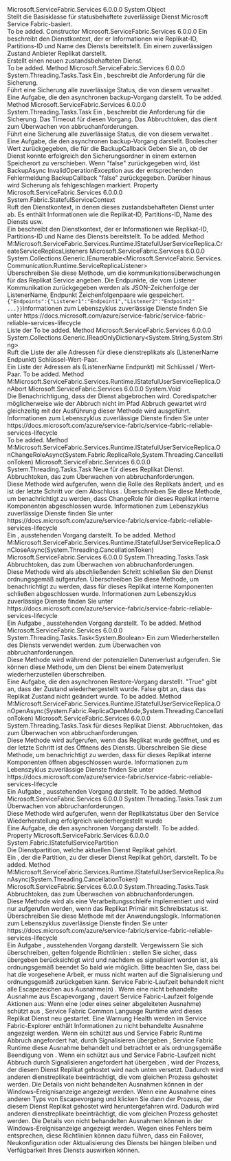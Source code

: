 <Type Name="StatefulServiceBase" FullName="Microsoft.ServiceFabric.Services.Runtime.StatefulServiceBase">
  <TypeSignature Language="C#" Value="public abstract class StatefulServiceBase" />
  <TypeSignature Language="ILAsm" Value=".class public auto ansi abstract beforefieldinit StatefulServiceBase extends System.Object" />
  <TypeSignature Language="DocId" Value="T:Microsoft.ServiceFabric.Services.Runtime.StatefulServiceBase" />
  <TypeSignature Language="VB.NET" Value="Public MustInherit Class StatefulServiceBase" />
  <TypeSignature Language="F#" Value="type StatefulServiceBase = class&#xA;    interface IStatefulUserServiceReplica" />
  <AssemblyInfo>
    <AssemblyName>Microsoft.ServiceFabric.Services</AssemblyName>
    <AssemblyVersion>6.0.0.0</AssemblyVersion>
  </AssemblyInfo>
  <Base>
    <BaseTypeName>System.Object</BaseTypeName>
  </Base>
  <Interfaces />
  <Docs>
    <summary>
            Stellt die Basisklasse für statusbehaftete zuverlässige Dienst Microsoft Service Fabric-basiert.
            </summary>
    <remarks>To be added.</remarks>
  </Docs>
  <Members>
    <Member MemberName=".ctor">
      <MemberSignature Language="C#" Value="protected StatefulServiceBase (System.Fabric.StatefulServiceContext serviceContext, Microsoft.ServiceFabric.Data.IStateProviderReplica2 stateProviderReplica);" />
      <MemberSignature Language="ILAsm" Value=".method familyhidebysig specialname rtspecialname instance void .ctor(class System.Fabric.StatefulServiceContext serviceContext, class Microsoft.ServiceFabric.Data.IStateProviderReplica2 stateProviderReplica) cil managed" />
      <MemberSignature Language="DocId" Value="M:Microsoft.ServiceFabric.Services.Runtime.StatefulServiceBase.#ctor(System.Fabric.StatefulServiceContext,Microsoft.ServiceFabric.Data.IStateProviderReplica2)" />
      <MemberSignature Language="VB.NET" Value="Protected Sub New (serviceContext As StatefulServiceContext, stateProviderReplica As IStateProviderReplica2)" />
      <MemberSignature Language="F#" Value="new Microsoft.ServiceFabric.Services.Runtime.StatefulServiceBase : System.Fabric.StatefulServiceContext * Microsoft.ServiceFabric.Data.IStateProviderReplica2 -&gt; Microsoft.ServiceFabric.Services.Runtime.StatefulServiceBase" Usage="new Microsoft.ServiceFabric.Services.Runtime.StatefulServiceBase (serviceContext, stateProviderReplica)" />
      <MemberType>Constructor</MemberType>
      <AssemblyInfo>
        <AssemblyName>Microsoft.ServiceFabric.Services</AssemblyName>
        <AssemblyVersion>6.0.0.0</AssemblyVersion>
      </AssemblyInfo>
      <Parameters>
        <Parameter Name="serviceContext" Type="System.Fabric.StatefulServiceContext" />
        <Parameter Name="stateProviderReplica" Type="Microsoft.ServiceFabric.Data.IStateProviderReplica2" />
      </Parameters>
      <Docs>
        <param name="serviceContext">
            Ein <see cref="T:System.Fabric.StatefulServiceContext" /> beschreibt den Dienstkontext, der er Informationen wie Replikat-ID, Partitions-ID und Name des Diensts bereitstellt.
            </param>
        <param name="stateProviderReplica">
            Ein <see cref="T:Microsoft.ServiceFabric.Data.IStateProviderReplica2" /> einem zuverlässigen Zustand Anbieter Replikat darstellt.
            </param>
        <summary>
            Erstellt einen neuen zustandsbehafteten Dienst.
            </summary>
        <remarks>To be added.</remarks>
        <exception cref="T:System.ArgumentNullException" />
      </Docs>
    </Member>
    <Member MemberName="BackupAsync">
      <MemberSignature Language="C#" Value="public System.Threading.Tasks.Task BackupAsync (Microsoft.ServiceFabric.Data.BackupDescription backupDescription);" />
      <MemberSignature Language="ILAsm" Value=".method public hidebysig instance class System.Threading.Tasks.Task BackupAsync(valuetype Microsoft.ServiceFabric.Data.BackupDescription backupDescription) cil managed" />
      <MemberSignature Language="DocId" Value="M:Microsoft.ServiceFabric.Services.Runtime.StatefulServiceBase.BackupAsync(Microsoft.ServiceFabric.Data.BackupDescription)" />
      <MemberSignature Language="F#" Value="member this.BackupAsync : Microsoft.ServiceFabric.Data.BackupDescription -&gt; System.Threading.Tasks.Task" Usage="statefulServiceBase.BackupAsync backupDescription" />
      <MemberType>Method</MemberType>
      <AssemblyInfo>
        <AssemblyName>Microsoft.ServiceFabric.Services</AssemblyName>
        <AssemblyVersion>6.0.0.0</AssemblyVersion>
      </AssemblyInfo>
      <ReturnValue>
        <ReturnType>System.Threading.Tasks.Task</ReturnType>
      </ReturnValue>
      <Parameters>
        <Parameter Name="backupDescription" Type="Microsoft.ServiceFabric.Data.BackupDescription" />
      </Parameters>
      <Docs>
        <param name="backupDescription">
            Ein <see cref="T:Microsoft.ServiceFabric.Data.BackupDescription" /> , beschreibt die Anforderung für die Sicherung.
            </param>
        <summary>
            Führt eine Sicherung alle zuverlässige Status, die von diesem verwaltet <see cref="T:Microsoft.ServiceFabric.Services.Runtime.StatefulServiceBase" />.
            </summary>
        <returns>Eine Aufgabe, die den asynchronen backup-Vorgang darstellt.</returns>
        <remarks>To be added.</remarks>
      </Docs>
    </Member>
    <Member MemberName="BackupAsync">
      <MemberSignature Language="C#" Value="public System.Threading.Tasks.Task BackupAsync (Microsoft.ServiceFabric.Data.BackupDescription backupDescription, TimeSpan timeout, System.Threading.CancellationToken cancellationToken);" />
      <MemberSignature Language="ILAsm" Value=".method public hidebysig instance class System.Threading.Tasks.Task BackupAsync(valuetype Microsoft.ServiceFabric.Data.BackupDescription backupDescription, valuetype System.TimeSpan timeout, valuetype System.Threading.CancellationToken cancellationToken) cil managed" />
      <MemberSignature Language="DocId" Value="M:Microsoft.ServiceFabric.Services.Runtime.StatefulServiceBase.BackupAsync(Microsoft.ServiceFabric.Data.BackupDescription,System.TimeSpan,System.Threading.CancellationToken)" />
      <MemberSignature Language="F#" Value="member this.BackupAsync : Microsoft.ServiceFabric.Data.BackupDescription * TimeSpan * System.Threading.CancellationToken -&gt; System.Threading.Tasks.Task" Usage="statefulServiceBase.BackupAsync (backupDescription, timeout, cancellationToken)" />
      <MemberType>Method</MemberType>
      <AssemblyInfo>
        <AssemblyName>Microsoft.ServiceFabric.Services</AssemblyName>
        <AssemblyVersion>6.0.0.0</AssemblyVersion>
      </AssemblyInfo>
      <ReturnValue>
        <ReturnType>System.Threading.Tasks.Task</ReturnType>
      </ReturnValue>
      <Parameters>
        <Parameter Name="backupDescription" Type="Microsoft.ServiceFabric.Data.BackupDescription" />
        <Parameter Name="timeout" Type="System.TimeSpan" />
        <Parameter Name="cancellationToken" Type="System.Threading.CancellationToken" />
      </Parameters>
      <Docs>
        <param name="backupDescription">Ein <see cref="T:Microsoft.ServiceFabric.Data.BackupDescription" /> , beschreibt die Anforderung für die Sicherung.</param>
        <param name="timeout">Das Timeout für diesen Vorgang.</param>
        <param name="cancellationToken">Das Abbruchtoken, das dient zum Überwachen von abbruchanforderungen.</param>
        <summary>
            Führt eine Sicherung alle zuverlässige Status, die von diesem verwaltet <see cref="T:Microsoft.ServiceFabric.Services.Runtime.StatefulServiceBase" />.
            </summary>
        <returns>Eine Aufgabe, die den asynchronen backup-Vorgang darstellt.</returns>
        <remarks>
            Boolescher Wert zurückgegeben, die für die BackupCallback Geben Sie an, ob der Dienst konnte erfolgreich den Sicherungsordner in einem externen Speicherort zu verschieben.
            Wenn "false" zurückgegeben wird, löst BackupAsync InvalidOperationException aus der entsprechenden Fehlermeldung BackupCallback "false" zurückgegeben.
            Darüber hinaus wird Sicherung als fehlgeschlagen markiert.
            </remarks>
      </Docs>
    </Member>
    <Member MemberName="Context">
      <MemberSignature Language="C#" Value="public System.Fabric.StatefulServiceContext Context { get; }" />
      <MemberSignature Language="ILAsm" Value=".property instance class System.Fabric.StatefulServiceContext Context" />
      <MemberSignature Language="DocId" Value="P:Microsoft.ServiceFabric.Services.Runtime.StatefulServiceBase.Context" />
      <MemberSignature Language="VB.NET" Value="Public ReadOnly Property Context As StatefulServiceContext" />
      <MemberSignature Language="F#" Value="member this.Context : System.Fabric.StatefulServiceContext" Usage="Microsoft.ServiceFabric.Services.Runtime.StatefulServiceBase.Context" />
      <MemberType>Property</MemberType>
      <AssemblyInfo>
        <AssemblyName>Microsoft.ServiceFabric.Services</AssemblyName>
        <AssemblyVersion>6.0.0.0</AssemblyVersion>
      </AssemblyInfo>
      <ReturnValue>
        <ReturnType>System.Fabric.StatefulServiceContext</ReturnType>
      </ReturnValue>
      <Docs>
        <summary>
            Ruft den Dienstkontext, in denen dieses zustandsbehafteten Dienst unter ab.
            Es enthält Informationen wie die Replikat-ID, Partitions-ID, Name des Diensts usw.
            </summary>
        <value>
            Ein <see cref="T:System.Fabric.StatefulServiceContext" /> beschreibt den Dienstkontext, der er Informationen wie Replikat-ID, Partitions-ID und Name des Diensts bereitstellt.
            </value>
        <remarks>To be added.</remarks>
      </Docs>
    </Member>
    <Member MemberName="CreateServiceReplicaListeners">
      <MemberSignature Language="C#" Value="protected virtual System.Collections.Generic.IEnumerable&lt;Microsoft.ServiceFabric.Services.Communication.Runtime.ServiceReplicaListener&gt; CreateServiceReplicaListeners ();" />
      <MemberSignature Language="ILAsm" Value=".method familyhidebysig newslot virtual instance class System.Collections.Generic.IEnumerable`1&lt;class Microsoft.ServiceFabric.Services.Communication.Runtime.ServiceReplicaListener&gt; CreateServiceReplicaListeners() cil managed" />
      <MemberSignature Language="DocId" Value="M:Microsoft.ServiceFabric.Services.Runtime.StatefulServiceBase.CreateServiceReplicaListeners" />
      <MemberSignature Language="VB.NET" Value="Protected Overridable Function CreateServiceReplicaListeners () As IEnumerable(Of ServiceReplicaListener)" />
      <MemberSignature Language="F#" Value="abstract member CreateServiceReplicaListeners : unit -&gt; seq&lt;Microsoft.ServiceFabric.Services.Communication.Runtime.ServiceReplicaListener&gt;&#xA;override this.CreateServiceReplicaListeners : unit -&gt; seq&lt;Microsoft.ServiceFabric.Services.Communication.Runtime.ServiceReplicaListener&gt;" Usage="statefulServiceBase.CreateServiceReplicaListeners " />
      <MemberType>Method</MemberType>
      <Implements>
        <InterfaceMember>M:Microsoft.ServiceFabric.Services.Runtime.IStatefulUserServiceReplica.CreateServiceReplicaListeners</InterfaceMember>
      </Implements>
      <AssemblyInfo>
        <AssemblyName>Microsoft.ServiceFabric.Services</AssemblyName>
        <AssemblyVersion>6.0.0.0</AssemblyVersion>
      </AssemblyInfo>
      <ReturnValue>
        <ReturnType>System.Collections.Generic.IEnumerable&lt;Microsoft.ServiceFabric.Services.Communication.Runtime.ServiceReplicaListener&gt;</ReturnType>
      </ReturnValue>
      <Parameters />
      <Docs>
        <summary>
            Überschreiben Sie diese Methode, um die kommunikationsüberwachungen für das Replikat Service angeben. Die Endpunkte, die vom Listener Kommunikation zurückgegeben werden als JSON-Zeichenfolge der ListenerName, Endpunkt Zeichenfolgenpaare wie gespeichert. 
            <code>{"Endpoints":{"Listener1":"Endpoint1","Listener2":"Endpoint2" ...}}</code><para>Informationen zum Lebenszyklus zuverlässige Dienste finden Sie unter https://docs.microsoft.com/azure/service-fabric/service-fabric-reliable-services-lifecycle</para></summary>
        <returns>Liste der<see cref="T:Microsoft.ServiceFabric.Services.Communication.Runtime.ServiceReplicaListener" /></returns>
        <remarks>To be added.</remarks>
      </Docs>
    </Member>
    <Member MemberName="GetAddresses">
      <MemberSignature Language="C#" Value="protected System.Collections.Generic.IReadOnlyDictionary&lt;string,string&gt; GetAddresses ();" />
      <MemberSignature Language="ILAsm" Value=".method familyhidebysig instance class System.Collections.Generic.IReadOnlyDictionary`2&lt;string, string&gt; GetAddresses() cil managed" />
      <MemberSignature Language="DocId" Value="M:Microsoft.ServiceFabric.Services.Runtime.StatefulServiceBase.GetAddresses" />
      <MemberSignature Language="VB.NET" Value="Protected Function GetAddresses () As IReadOnlyDictionary(Of String, String)" />
      <MemberSignature Language="F#" Value="member this.GetAddresses : unit -&gt; System.Collections.Generic.IReadOnlyDictionary&lt;string, string&gt;" Usage="statefulServiceBase.GetAddresses " />
      <MemberType>Method</MemberType>
      <AssemblyInfo>
        <AssemblyName>Microsoft.ServiceFabric.Services</AssemblyName>
        <AssemblyVersion>6.0.0.0</AssemblyVersion>
      </AssemblyInfo>
      <ReturnValue>
        <ReturnType>System.Collections.Generic.IReadOnlyDictionary&lt;System.String,System.String&gt;</ReturnType>
      </ReturnValue>
      <Parameters />
      <Docs>
        <summary>
            Ruft die Liste der alle Adressen für diese dienstreplikats als (ListenerName Endpunkt) Schlüssel-Wert-Paar.
            </summary>
        <returns>
            Ein <see cref="T:System.Collections.Generic.IReadOnlyDictionary`2" /> Liste der Adressen als (ListenerName Endpunkt) mit Schlüssel / Wert-Paar.
            </returns>
        <remarks>To be added.</remarks>
      </Docs>
    </Member>
    <Member MemberName="OnAbort">
      <MemberSignature Language="C#" Value="protected virtual void OnAbort ();" />
      <MemberSignature Language="ILAsm" Value=".method familyhidebysig newslot virtual instance void OnAbort() cil managed" />
      <MemberSignature Language="DocId" Value="M:Microsoft.ServiceFabric.Services.Runtime.StatefulServiceBase.OnAbort" />
      <MemberSignature Language="VB.NET" Value="Protected Overridable Sub OnAbort ()" />
      <MemberSignature Language="F#" Value="abstract member OnAbort : unit -&gt; unit&#xA;override this.OnAbort : unit -&gt; unit" Usage="statefulServiceBase.OnAbort " />
      <MemberType>Method</MemberType>
      <Implements>
        <InterfaceMember>M:Microsoft.ServiceFabric.Services.Runtime.IStatefulUserServiceReplica.OnAbort</InterfaceMember>
      </Implements>
      <AssemblyInfo>
        <AssemblyName>Microsoft.ServiceFabric.Services</AssemblyName>
        <AssemblyVersion>6.0.0.0</AssemblyVersion>
      </AssemblyInfo>
      <ReturnValue>
        <ReturnType>System.Void</ReturnType>
      </ReturnValue>
      <Parameters />
      <Docs>
        <summary>
            Die Benachrichtigung, dass der Dienst abgebrochen wird. Coredispatcher möglicherweise wie der Abbruch nicht im Pfad Abbruch gewartet wird gleichzeitig mit der Ausführung dieser Methode wird ausgeführt. 
            <para>Informationen zum Lebenszyklus zuverlässige Dienste finden Sie unter https://docs.microsoft.com/azure/service-fabric/service-fabric-reliable-services-lifecycle</para></summary>
        <remarks>To be added.</remarks>
      </Docs>
    </Member>
    <Member MemberName="OnChangeRoleAsync">
      <MemberSignature Language="C#" Value="protected virtual System.Threading.Tasks.Task OnChangeRoleAsync (System.Fabric.ReplicaRole newRole, System.Threading.CancellationToken cancellationToken);" />
      <MemberSignature Language="ILAsm" Value=".method familyhidebysig newslot virtual instance class System.Threading.Tasks.Task OnChangeRoleAsync(valuetype System.Fabric.ReplicaRole newRole, valuetype System.Threading.CancellationToken cancellationToken) cil managed" />
      <MemberSignature Language="DocId" Value="M:Microsoft.ServiceFabric.Services.Runtime.StatefulServiceBase.OnChangeRoleAsync(System.Fabric.ReplicaRole,System.Threading.CancellationToken)" />
      <MemberSignature Language="F#" Value="abstract member OnChangeRoleAsync : System.Fabric.ReplicaRole * System.Threading.CancellationToken -&gt; System.Threading.Tasks.Task&#xA;override this.OnChangeRoleAsync : System.Fabric.ReplicaRole * System.Threading.CancellationToken -&gt; System.Threading.Tasks.Task" Usage="statefulServiceBase.OnChangeRoleAsync (newRole, cancellationToken)" />
      <MemberType>Method</MemberType>
      <Implements>
        <InterfaceMember>M:Microsoft.ServiceFabric.Services.Runtime.IStatefulUserServiceReplica.OnChangeRoleAsync(System.Fabric.ReplicaRole,System.Threading.CancellationToken)</InterfaceMember>
      </Implements>
      <AssemblyInfo>
        <AssemblyName>Microsoft.ServiceFabric.Services</AssemblyName>
        <AssemblyVersion>6.0.0.0</AssemblyVersion>
      </AssemblyInfo>
      <ReturnValue>
        <ReturnType>System.Threading.Tasks.Task</ReturnType>
      </ReturnValue>
      <Parameters>
        <Parameter Name="newRole" Type="System.Fabric.ReplicaRole" />
        <Parameter Name="cancellationToken" Type="System.Threading.CancellationToken" />
      </Parameters>
      <Docs>
        <param name="newRole">Neue <see cref="T:System.Fabric.ReplicaRole" /> für dieses Replikat Dienst.</param>
        <param name="cancellationToken">Abbruchtoken, das zum Überwachen von abbruchanforderungen.</param>
        <summary>
            Diese Methode wird aufgerufen, wenn die Rolle des Replikats ändert, und es ist der letzte Schritt vor dem Abschluss <see cref="M:System.Fabric.IStatefulServiceReplica.ChangeRoleAsync(System.Fabric.ReplicaRole,System.Threading.CancellationToken)" />.
            Überschreiben Sie diese Methode, um benachrichtigt zu werden, dass ChangeRole für dieses Replikat interne Komponenten abgeschlossen wurde.
            <para>Informationen zum Lebenszyklus zuverlässige Dienste finden Sie unter https://docs.microsoft.com/azure/service-fabric/service-fabric-reliable-services-lifecycle</para></summary>
        <returns>
            Ein <see cref="T:System.Threading.Tasks.Task" /> , ausstehenden Vorgang darstellt.
            </returns>
        <remarks>To be added.</remarks>
      </Docs>
    </Member>
    <Member MemberName="OnCloseAsync">
      <MemberSignature Language="C#" Value="protected virtual System.Threading.Tasks.Task OnCloseAsync (System.Threading.CancellationToken cancellationToken);" />
      <MemberSignature Language="ILAsm" Value=".method familyhidebysig newslot virtual instance class System.Threading.Tasks.Task OnCloseAsync(valuetype System.Threading.CancellationToken cancellationToken) cil managed" />
      <MemberSignature Language="DocId" Value="M:Microsoft.ServiceFabric.Services.Runtime.StatefulServiceBase.OnCloseAsync(System.Threading.CancellationToken)" />
      <MemberSignature Language="F#" Value="abstract member OnCloseAsync : System.Threading.CancellationToken -&gt; System.Threading.Tasks.Task&#xA;override this.OnCloseAsync : System.Threading.CancellationToken -&gt; System.Threading.Tasks.Task" Usage="statefulServiceBase.OnCloseAsync cancellationToken" />
      <MemberType>Method</MemberType>
      <Implements>
        <InterfaceMember>M:Microsoft.ServiceFabric.Services.Runtime.IStatefulUserServiceReplica.OnCloseAsync(System.Threading.CancellationToken)</InterfaceMember>
      </Implements>
      <AssemblyInfo>
        <AssemblyName>Microsoft.ServiceFabric.Services</AssemblyName>
        <AssemblyVersion>6.0.0.0</AssemblyVersion>
      </AssemblyInfo>
      <ReturnValue>
        <ReturnType>System.Threading.Tasks.Task</ReturnType>
      </ReturnValue>
      <Parameters>
        <Parameter Name="cancellationToken" Type="System.Threading.CancellationToken" />
      </Parameters>
      <Docs>
        <param name="cancellationToken">Abbruchtoken, das zum Überwachen von abbruchanforderungen.</param>
        <summary>
            Diese Methode wird als abschließenden Schritt schließen Sie den Dienst ordnungsgemäß aufgerufen.
            Überschreiben Sie diese Methode, um benachrichtigt zu werden, dass für dieses Replikat interne Komponenten schließen abgeschlossen wurde.
            <para>Informationen zum Lebenszyklus zuverlässige Dienste finden Sie unter https://docs.microsoft.com/azure/service-fabric/service-fabric-reliable-services-lifecycle</para></summary>
        <returns>
            Ein <see cref="T:System.Threading.Tasks.Task">Aufgabe</see> , ausstehenden Vorgang darstellt.
            </returns>
        <remarks>To be added.</remarks>
      </Docs>
    </Member>
    <Member MemberName="OnDataLossAsync">
      <MemberSignature Language="C#" Value="protected virtual System.Threading.Tasks.Task&lt;bool&gt; OnDataLossAsync (Microsoft.ServiceFabric.Data.RestoreContext restoreCtx, System.Threading.CancellationToken cancellationToken);" />
      <MemberSignature Language="ILAsm" Value=".method familyhidebysig newslot virtual instance class System.Threading.Tasks.Task`1&lt;bool&gt; OnDataLossAsync(valuetype Microsoft.ServiceFabric.Data.RestoreContext restoreCtx, valuetype System.Threading.CancellationToken cancellationToken) cil managed" />
      <MemberSignature Language="DocId" Value="M:Microsoft.ServiceFabric.Services.Runtime.StatefulServiceBase.OnDataLossAsync(Microsoft.ServiceFabric.Data.RestoreContext,System.Threading.CancellationToken)" />
      <MemberSignature Language="F#" Value="abstract member OnDataLossAsync : Microsoft.ServiceFabric.Data.RestoreContext * System.Threading.CancellationToken -&gt; System.Threading.Tasks.Task&lt;bool&gt;&#xA;override this.OnDataLossAsync : Microsoft.ServiceFabric.Data.RestoreContext * System.Threading.CancellationToken -&gt; System.Threading.Tasks.Task&lt;bool&gt;" Usage="statefulServiceBase.OnDataLossAsync (restoreCtx, cancellationToken)" />
      <MemberType>Method</MemberType>
      <AssemblyInfo>
        <AssemblyName>Microsoft.ServiceFabric.Services</AssemblyName>
        <AssemblyVersion>6.0.0.0</AssemblyVersion>
      </AssemblyInfo>
      <ReturnValue>
        <ReturnType>System.Threading.Tasks.Task&lt;System.Boolean&gt;</ReturnType>
      </ReturnValue>
      <Parameters>
        <Parameter Name="restoreCtx" Type="Microsoft.ServiceFabric.Data.RestoreContext" />
        <Parameter Name="cancellationToken" Type="System.Threading.CancellationToken" />
      </Parameters>
      <Docs>
        <param name="restoreCtx">
            Ein <see cref="T:Microsoft.ServiceFabric.Data.RestoreContext" /> zum Wiederherstellen des Diensts verwendet werden.
            </param>
        <param name="cancellationToken">
          <see cref="T:System.Threading.CancellationToken" />zum Überwachen von abbruchanforderungen.
            </param>
        <summary>
            Diese Methode wird während der potenziellen Datenverlust aufgerufen. Sie können diese Methode, um den Dienst bei einem Datenverlust wiederherzustellen überschreiben.
            </summary>
        <returns>
            Eine Aufgabe, die den asynchronen Restore-Vorgang darstellt.
            "True" gibt an, dass der Zustand wiederhergestellt wurde.
            False gibt an, dass das Replikat Zustand nicht geändert wurde.
            </returns>
        <remarks>To be added.</remarks>
      </Docs>
    </Member>
    <Member MemberName="OnOpenAsync">
      <MemberSignature Language="C#" Value="protected virtual System.Threading.Tasks.Task OnOpenAsync (System.Fabric.ReplicaOpenMode openMode, System.Threading.CancellationToken cancellationToken);" />
      <MemberSignature Language="ILAsm" Value=".method familyhidebysig newslot virtual instance class System.Threading.Tasks.Task OnOpenAsync(valuetype System.Fabric.ReplicaOpenMode openMode, valuetype System.Threading.CancellationToken cancellationToken) cil managed" />
      <MemberSignature Language="DocId" Value="M:Microsoft.ServiceFabric.Services.Runtime.StatefulServiceBase.OnOpenAsync(System.Fabric.ReplicaOpenMode,System.Threading.CancellationToken)" />
      <MemberSignature Language="F#" Value="abstract member OnOpenAsync : System.Fabric.ReplicaOpenMode * System.Threading.CancellationToken -&gt; System.Threading.Tasks.Task&#xA;override this.OnOpenAsync : System.Fabric.ReplicaOpenMode * System.Threading.CancellationToken -&gt; System.Threading.Tasks.Task" Usage="statefulServiceBase.OnOpenAsync (openMode, cancellationToken)" />
      <MemberType>Method</MemberType>
      <Implements>
        <InterfaceMember>M:Microsoft.ServiceFabric.Services.Runtime.IStatefulUserServiceReplica.OnOpenAsync(System.Fabric.ReplicaOpenMode,System.Threading.CancellationToken)</InterfaceMember>
      </Implements>
      <AssemblyInfo>
        <AssemblyName>Microsoft.ServiceFabric.Services</AssemblyName>
        <AssemblyVersion>6.0.0.0</AssemblyVersion>
      </AssemblyInfo>
      <ReturnValue>
        <ReturnType>System.Threading.Tasks.Task</ReturnType>
      </ReturnValue>
      <Parameters>
        <Parameter Name="openMode" Type="System.Fabric.ReplicaOpenMode" />
        <Parameter Name="cancellationToken" Type="System.Threading.CancellationToken" />
      </Parameters>
      <Docs>
        <param name="openMode">
          <see cref="T:System.Fabric.ReplicaOpenMode" />für dieses Replikat Dienst.</param>
        <param name="cancellationToken">Abbruchtoken, das zum Überwachen von abbruchanforderungen.</param>
        <summary>
            Diese Methode wird aufgerufen, wenn das Replikat wurde geöffnet, und es der letzte Schritt ist des Öffnens des Diensts.
            Überschreiben Sie diese Methode, um benachrichtigt zu werden, dass für dieses Replikat interne Komponenten öffnen abgeschlossen wurde.
            <para>Informationen zum Lebenszyklus zuverlässige Dienste finden Sie unter https://docs.microsoft.com/azure/service-fabric/service-fabric-reliable-services-lifecycle</para></summary>
        <returns>
            Ein <see cref="T:System.Threading.Tasks.Task">Aufgabe</see> , ausstehenden Vorgang darstellt.
            </returns>
        <remarks>To be added.</remarks>
      </Docs>
    </Member>
    <Member MemberName="OnRestoreCompletedAsync">
      <MemberSignature Language="C#" Value="protected virtual System.Threading.Tasks.Task OnRestoreCompletedAsync (System.Threading.CancellationToken cancellationToken);" />
      <MemberSignature Language="ILAsm" Value=".method familyhidebysig newslot virtual instance class System.Threading.Tasks.Task OnRestoreCompletedAsync(valuetype System.Threading.CancellationToken cancellationToken) cil managed" />
      <MemberSignature Language="DocId" Value="M:Microsoft.ServiceFabric.Services.Runtime.StatefulServiceBase.OnRestoreCompletedAsync(System.Threading.CancellationToken)" />
      <MemberSignature Language="F#" Value="abstract member OnRestoreCompletedAsync : System.Threading.CancellationToken -&gt; System.Threading.Tasks.Task&#xA;override this.OnRestoreCompletedAsync : System.Threading.CancellationToken -&gt; System.Threading.Tasks.Task" Usage="statefulServiceBase.OnRestoreCompletedAsync cancellationToken" />
      <MemberType>Method</MemberType>
      <AssemblyInfo>
        <AssemblyName>Microsoft.ServiceFabric.Services</AssemblyName>
        <AssemblyVersion>6.0.0.0</AssemblyVersion>
      </AssemblyInfo>
      <ReturnValue>
        <ReturnType>System.Threading.Tasks.Task</ReturnType>
      </ReturnValue>
      <Parameters>
        <Parameter Name="cancellationToken" Type="System.Threading.CancellationToken" />
      </Parameters>
      <Docs>
        <param name="cancellationToken">
          <see cref="T:System.Threading.CancellationToken" />zum Überwachen von abbruchanforderungen.
            </param>
        <summary>
            Diese Methode wird aufgerufen, wenn der Replikatstatus über den Service Wiederherstellung erfolgreich wiederhergestellt wurde
            </summary>
        <returns>
            Eine Aufgabe, die den asynchronen Vorgang darstellt.
            </returns>
        <remarks>To be added.</remarks>
      </Docs>
    </Member>
    <Member MemberName="Partition">
      <MemberSignature Language="C#" Value="protected System.Fabric.IStatefulServicePartition Partition { get; }" />
      <MemberSignature Language="ILAsm" Value=".property instance class System.Fabric.IStatefulServicePartition Partition" />
      <MemberSignature Language="DocId" Value="P:Microsoft.ServiceFabric.Services.Runtime.StatefulServiceBase.Partition" />
      <MemberSignature Language="VB.NET" Value="Protected ReadOnly Property Partition As IStatefulServicePartition" />
      <MemberSignature Language="F#" Value="member this.Partition : System.Fabric.IStatefulServicePartition" Usage="Microsoft.ServiceFabric.Services.Runtime.StatefulServiceBase.Partition" />
      <MemberType>Property</MemberType>
      <AssemblyInfo>
        <AssemblyName>Microsoft.ServiceFabric.Services</AssemblyName>
        <AssemblyVersion>6.0.0.0</AssemblyVersion>
      </AssemblyInfo>
      <ReturnValue>
        <ReturnType>System.Fabric.IStatefulServicePartition</ReturnType>
      </ReturnValue>
      <Docs>
        <summary>
            Die Dienstpartition, welche aktuellen Dienst Replikat gehört. 
            </summary>
        <value>
            Ein <see cref="T:System.Fabric.IStatefulServicePartition" /> , der die Partition, zu der dieser Dienst Replikat gehört, darstellt.
            </value>
        <remarks>To be added.</remarks>
      </Docs>
    </Member>
    <Member MemberName="RunAsync">
      <MemberSignature Language="C#" Value="protected virtual System.Threading.Tasks.Task RunAsync (System.Threading.CancellationToken cancellationToken);" />
      <MemberSignature Language="ILAsm" Value=".method familyhidebysig newslot virtual instance class System.Threading.Tasks.Task RunAsync(valuetype System.Threading.CancellationToken cancellationToken) cil managed" />
      <MemberSignature Language="DocId" Value="M:Microsoft.ServiceFabric.Services.Runtime.StatefulServiceBase.RunAsync(System.Threading.CancellationToken)" />
      <MemberSignature Language="F#" Value="abstract member RunAsync : System.Threading.CancellationToken -&gt; System.Threading.Tasks.Task&#xA;override this.RunAsync : System.Threading.CancellationToken -&gt; System.Threading.Tasks.Task" Usage="statefulServiceBase.RunAsync cancellationToken" />
      <MemberType>Method</MemberType>
      <Implements>
        <InterfaceMember>M:Microsoft.ServiceFabric.Services.Runtime.IStatefulUserServiceReplica.RunAsync(System.Threading.CancellationToken)</InterfaceMember>
      </Implements>
      <AssemblyInfo>
        <AssemblyName>Microsoft.ServiceFabric.Services</AssemblyName>
        <AssemblyVersion>6.0.0.0</AssemblyVersion>
      </AssemblyInfo>
      <ReturnValue>
        <ReturnType>System.Threading.Tasks.Task</ReturnType>
      </ReturnValue>
      <Parameters>
        <Parameter Name="cancellationToken" Type="System.Threading.CancellationToken" />
      </Parameters>
      <Docs>
        <param name="cancellationToken">Abbruchtoken, das zum Überwachen von abbruchanforderungen.</param>
        <summary>
            Diese Methode wird als eine Verarbeitungsschleife implementiert und wird nur aufgerufen werden, wenn das Replikat Primär mit Schreibstatus ist.
            Überschreiben Sie diese Methode mit der Anwendungslogik. 
            <para>Informationen zum Lebenszyklus zuverlässige Dienste finden Sie unter https://docs.microsoft.com/azure/service-fabric/service-fabric-reliable-services-lifecycle</para></summary>
        <returns>
            Ein <see cref="T:System.Threading.Tasks.Task">Aufgabe</see> , ausstehenden Vorgang darstellt.
            </returns>
        <remarks>
            Vergewissern Sie sich überschreiben, gelten folgende Richtlinien <see cref="M:Microsoft.ServiceFabric.Services.Runtime.StatefulServiceBase.RunAsync(System.Threading.CancellationToken)" />: <list type="bullet"> <item> <description> stellen Sie sicher, dass <paramref name="cancellationToken" /> übergeben <see cref="M:Microsoft.ServiceFabric.Services.Runtime.StatefulServiceBase.RunAsync(System.Threading.CancellationToken)" /> berücksichtigt wird und nachdem es signalisiert worden ist, <see cref="M:Microsoft.ServiceFabric.Services.Runtime.StatefulServiceBase.RunAsync(System.Threading.CancellationToken)" /> als ordnungsgemäß beendet So bald wie möglich. Bitte beachten Sie, dass bei <see cref="M:Microsoft.ServiceFabric.Services.Runtime.StatefulServiceBase.RunAsync(System.Threading.CancellationToken)" /> hat die vorgesehene Arbeit, er muss nicht warten <paramref name="cancellationToken" /> auf die Signalisierung und ordnungsgemäß zurückgeben kann. </description></item><item><description>Service Fabric-Laufzeit behandelt nicht alle Escapezeichen aus Ausnahme(n) <see cref="M:Microsoft.ServiceFabric.Services.Runtime.StatefulServiceBase.RunAsync(System.Threading.CancellationToken)" />. Wenn eine nicht behandelte Ausnahme aus Escapevorgang <see cref="M:Microsoft.ServiceFabric.Services.Runtime.StatefulServiceBase.RunAsync(System.Threading.CancellationToken)" />, dauert Service Fabric-Laufzeit folgende Aktionen aus: <list type="bullet"> <item> <description> Wenn eine <see cref="T:System.Fabric.FabricException" /> (oder eines seiner abgeleiteten Ausnahme) schützt aus <see cref="M:Microsoft.ServiceFabric.Services.Runtime.StatefulServiceBase.RunAsync(System.Threading.CancellationToken)" />, Service Fabric Common Language Runtime wird dieses Replikat Dienst neu gestartet. Eine Warnung Health werden im Service Fabric-Explorer enthält Informationen zu nicht behandelte Ausnahme angezeigt werden. </description></item><item><description>Wenn ein <see cref="T:System.OperationCanceledException" /> schützt aus <see cref="M:Microsoft.ServiceFabric.Services.Runtime.StatefulServiceBase.RunAsync(System.Threading.CancellationToken)" /> und Service Fabric Runtime Abbruch angefordert hat, durch Signalisieren <paramref name="cancellationToken" /> übergeben <see cref="M:Microsoft.ServiceFabric.Services.Runtime.StatefulServiceBase.RunAsync(System.Threading.CancellationToken)" />, Service Fabric Runtime diese Ausnahme behandelt und betrachtet er als ordnungsgemäße Beendigung von <see cref="M:Microsoft.ServiceFabric.Services.Runtime.StatefulServiceBase.RunAsync(System.Threading.CancellationToken)" />. </description></item><item><description>Wenn ein <see cref="T:System.OperationCanceledException" /> schützt aus <see cref="M:Microsoft.ServiceFabric.Services.Runtime.StatefulServiceBase.RunAsync(System.Threading.CancellationToken)" /> und Service Fabric-Laufzeit nicht Abbruch durch Signalisieren angefordert hat <paramref name="cancellationToken" /> übergeben <see cref="M:Microsoft.ServiceFabric.Services.Runtime.StatefulServiceBase.RunAsync(System.Threading.CancellationToken)" />, wird der Prozess, der diesem Dienst Replikat gehostet wird nach unten versetzt. Dadurch wird anderen dienstreplikate beeinträchtigt, die vom gleichen Prozess gehostet werden. Die Details von nicht behandelten Ausnahmen können in der Windows-Ereignisanzeige angezeigt werden. </description></item><item><description>Wenn eine Ausnahme eines anderen Typs von Escapevorgang <see cref="M:Microsoft.ServiceFabric.Services.Runtime.StatefulServiceBase.RunAsync(System.Threading.CancellationToken)" /> und klicken Sie dann der Prozess, der diesem Dienst Replikat gehostet wird heruntergefahren wird. Dadurch wird anderen dienstreplikate beeinträchtigt, die vom gleichen Prozess gehostet werden. Die Details von nicht behandelten Ausnahmen können in der Windows-Ereignisanzeige angezeigt werden. </description></item></list></description></item></list><para>Wegen eines Fehlers beim entsprechen, diese Richtlinien können dazu führen, dass ein Failover, Neukonfiguration oder Aktualisierung des Diensts bei hängen bleiben und Verfügbarkeit Ihres Diensts auswirken können.</para></remarks>
      </Docs>
    </Member>
  </Members>
</Type>